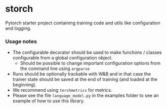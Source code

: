 # storch

Pytorch starter project containing training code and utils like configuration and logging.

### Usage notes

- The configurable decorator should be used to make functions / classes configurable from a global configuration object.
  - Should be possible to change important configuration options from the command line using `argparse`
- Runs should be optionally trackable with W&B and in that case the trainer state should be saved at the end of training (and loaded at the beginning).
- We recommend using `torchmetrics` for metrics.
- Please see the file `language_model.py` in the examples folder to see an example of how to use this library.
